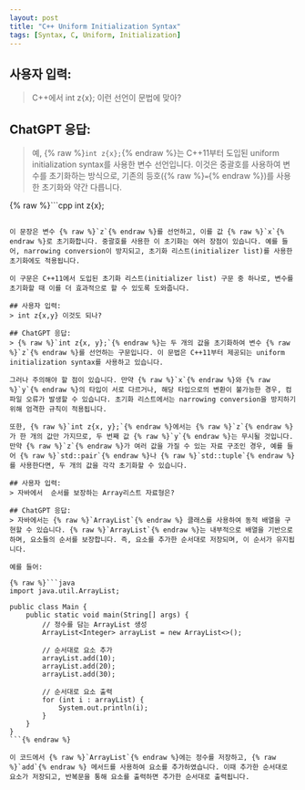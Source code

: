 ```yaml
---
layout: post
title: "C++ Uniform Initialization Syntax"
tags: [Syntax, C, Uniform, Initialization]
---
```


## 사용자 입력:
> C++에서 int z{x}; 이런 선언이 문법에 맞아?

## ChatGPT 응답:
> 예, {% raw %}`int z{x};`{% endraw %}는 C++11부터 도입된 uniform initialization syntax를 사용한 변수 선언입니다. 이것은 중괄호를 사용하여 변수를 초기화하는 방식으로, 기존의 등호({% raw %}`=`{% endraw %})를 사용한 초기화와 약간 다릅니다.

{% raw %}```cpp
int z{x};
```{% endraw %}

이 문장은 변수 {% raw %}`z`{% endraw %}를 선언하고, 이를 값 {% raw %}`x`{% endraw %}로 초기화합니다. 중괄호를 사용한 이 초기화는 여러 장점이 있습니다. 예를 들어, narrowing conversion이 방지되고, 초기화 리스트(initializer list)를 사용한 초기화에도 적용됩니다.

이 구문은 C++11에서 도입된 초기화 리스트(initializer list) 구문 중 하나로, 변수를 초기화할 때 이를 더 효과적으로 할 수 있도록 도와줍니다.

## 사용자 입력:
> int z{x,y} 이것도 되나?

## ChatGPT 응답:
> {% raw %}`int z{x, y};`{% endraw %}는 두 개의 값을 초기화하여 변수 {% raw %}`z`{% endraw %}를 선언하는 구문입니다. 이 문법은 C++11부터 제공되는 uniform initialization syntax를 사용하고 있습니다.

그러나 주의해야 할 점이 있습니다. 만약 {% raw %}`x`{% endraw %}와 {% raw %}`y`{% endraw %}의 타입이 서로 다르거나, 해당 타입으로의 변환이 불가능한 경우, 컴파일 오류가 발생할 수 있습니다. 초기화 리스트에서는 narrowing conversion을 방지하기 위해 엄격한 규칙이 적용됩니다.

또한, {% raw %}`int z{x, y};`{% endraw %}에서는 {% raw %}`z`{% endraw %}가 한 개의 값만 가지므로, 두 번째 값 {% raw %}`y`{% endraw %}는 무시될 것입니다. 만약 {% raw %}`z`{% endraw %}가 여러 값을 가질 수 있는 자료 구조인 경우, 예를 들어 {% raw %}`std::pair`{% endraw %}나 {% raw %}`std::tuple`{% endraw %}를 사용한다면, 두 개의 값을 각각 초기화할 수 있습니다.

## 사용자 입력:
> 자바에서  순서를 보장하는 Array리스트 자료형은?

## ChatGPT 응답:
> 자바에서는 {% raw %}`ArrayList`{% endraw %} 클래스를 사용하여 동적 배열을 구현할 수 있습니다. {% raw %}`ArrayList`{% endraw %}는 내부적으로 배열을 기반으로 하며, 요소들의 순서를 보장합니다. 즉, 요소를 추가한 순서대로 저장되며, 이 순서가 유지됩니다.

예를 들어:

{% raw %}```java
import java.util.ArrayList;

public class Main {
    public static void main(String[] args) {
        // 정수를 담는 ArrayList 생성
        ArrayList<Integer> arrayList = new ArrayList<>();

        // 순서대로 요소 추가
        arrayList.add(10);
        arrayList.add(20);
        arrayList.add(30);

        // 순서대로 요소 출력
        for (int i : arrayList) {
            System.out.println(i);
        }
    }
}
```{% endraw %}

이 코드에서 {% raw %}`ArrayList`{% endraw %}에는 정수를 저장하고, {% raw %}`add`{% endraw %} 메서드를 사용하여 요소를 추가하였습니다. 이때 추가한 순서대로 요소가 저장되고, 반복문을 통해 요소를 출력하면 추가한 순서대로 출력됩니다.

